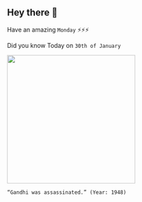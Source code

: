 ## Hey there 👋
Have an amazing `Monday` ⚡⚡⚡

Did you know Today on `30th of January`
 
 [<img src="https://secure-images.rarenewspapers.com/ebayimgs/2.18.2011/image011.jpg" width="300" />](https://en.wikipedia.org/wiki/Assassination_of_Mahatma_Gandhi) 
 ```
“Gandhi was assassinated.” (Year: 1948)
```
